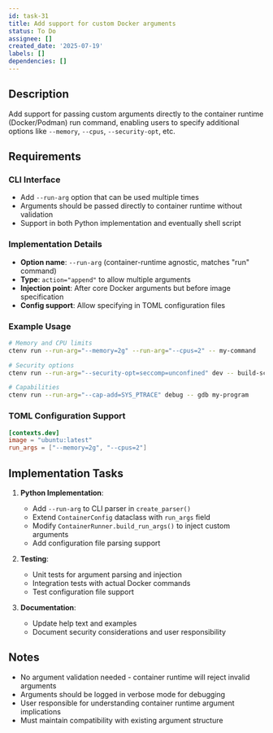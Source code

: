 ```yaml
---
id: task-31
title: Add support for custom Docker arguments
status: To Do
assignee: []
created_date: '2025-07-19'
labels: []
dependencies: []
---
```


## Description

Add support for passing custom arguments directly to the container runtime (Docker/Podman) run command, enabling users to specify additional options like `--memory`, `--cpus`, `--security-opt`, etc.

## Requirements

### CLI Interface
- Add `--run-arg` option that can be used multiple times  
- Arguments should be passed directly to container runtime without validation
- Support in both Python implementation and eventually shell script

### Implementation Details
- **Option name**: `--run-arg` (container-runtime agnostic, matches "run" command)
- **Type**: `action="append"` to allow multiple arguments
- **Injection point**: After core Docker arguments but before image specification
- **Config support**: Allow specifying in TOML configuration files

### Example Usage
```bash
# Memory and CPU limits
ctenv run --run-arg="--memory=2g" --run-arg="--cpus=2" -- my-command

# Security options
ctenv run --run-arg="--security-opt=seccomp=unconfined" dev -- build-script

# Capabilities  
ctenv run --run-arg="--cap-add=SYS_PTRACE" debug -- gdb my-program
```

### TOML Configuration Support
```toml
[contexts.dev]
image = "ubuntu:latest"
run_args = ["--memory=2g", "--cpus=2"]
```

## Implementation Tasks

1. **Python Implementation**:
   - Add `--run-arg` to CLI parser in `create_parser()`
   - Extend `ContainerConfig` dataclass with `run_args` field
   - Modify `ContainerRunner.build_run_args()` to inject custom arguments
   - Add configuration file parsing support

2. **Testing**:
   - Unit tests for argument parsing and injection
   - Integration tests with actual Docker commands
   - Test configuration file support

3. **Documentation**:
   - Update help text and examples
   - Document security considerations and user responsibility

## Notes

- No argument validation needed - container runtime will reject invalid arguments
- Arguments should be logged in verbose mode for debugging  
- User responsible for understanding container runtime argument implications
- Must maintain compatibility with existing argument structure
